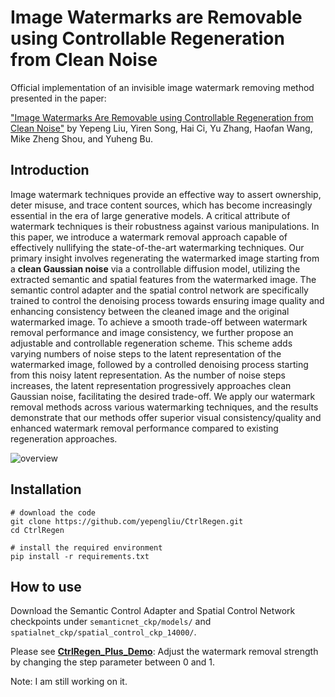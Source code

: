 # Image Watermarks are Removable using Controllable Regeneration from Clean Noise

Official implementation of an invisible image watermark removing method presented in the paper:

["Image Watermarks Are Removable using Controllable Regeneration from Clean Noise"](https://arxiv.org/abs/2410.05470) by Yepeng Liu, Yiren Song, Hai Ci, Yu Zhang, Haofan Wang, Mike Zheng Shou, and Yuheng Bu.

## Introduction

Image watermark techniques provide an effective way to assert ownership, deter misuse, and trace content sources, which has become increasingly essential in the era of large generative models. A critical attribute of watermark techniques is their robustness against various manipulations. In this paper, we introduce a watermark removal approach capable of effectively nullifying the state-of-the-art watermarking techniques. Our primary insight involves regenerating the watermarked image starting from a **clean Gaussian noise** via a controllable diffusion model, utilizing the extracted semantic and spatial features from the watermarked image. The semantic control adapter and the spatial control network are specifically trained to control the denoising process towards ensuring image quality and enhancing consistency between the cleaned image and the original watermarked image. To achieve a smooth trade-off between watermark removal performance and image consistency, we further propose an adjustable and controllable regeneration scheme. This scheme adds varying numbers of noise steps to the latent representation of the watermarked image, followed by a controlled denoising process starting from this noisy latent representation. As the number of noise steps increases, the latent representation progressively approaches clean Gaussian noise, facilitating the desired trade-off. We apply our watermark removal methods across various watermarking techniques, and the results demonstrate that our methods offer superior visual consistency/quality and enhanced watermark removal performance compared to existing regeneration approaches.


![overview](https://github.com/user-attachments/assets/0776782c-e5d7-4fea-9600-c3ec6f58c812)


## Installation
```
# download the code
git clone https://github.com/yepengliu/CtrlRegen.git
cd CtrlRegen

# install the required environment
pip install -r requirements.txt
```

## How to use
Download the Semantic Control Adapter and Spatial Control Network checkpoints under `semanticnet_ckp/models/` and `spatialnet_ckp/spatial_control_ckp_14000/`.

Please see [**CtrlRegen_Plus_Demo**](ctrlregen_plus_demo.ipynb): Adjust the watermark removal strength by changing the step parameter between 0 and 1.

Note: I am still working on it.

